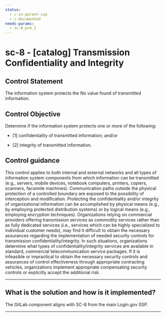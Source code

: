 ```yaml
---
status:
  - c-in-parent-ssp
  - c-documented
needs-params:
  - sc-8_prm_1
---
```


# sc-8 - \[catalog\] Transmission Confidentiality and Integrity

## Control Statement

The information system protects the No value found of transmitted information.

## Control Objective

Determine if the information system protects one or more of the following:

- \[1\] confidentiality of transmitted information; and/or

- \[2\] integrity of transmitted information.

## Control guidance

This control applies to both internal and external networks and all types of information system components from which information can be transmitted (e.g., servers, mobile devices, notebook computers, printers, copiers, scanners, facsimile machines). Communication paths outside the physical protection of a controlled boundary are exposed to the possibility of interception and modification. Protecting the confidentiality and/or integrity of organizational information can be accomplished by physical means (e.g., by employing protected distribution systems) or by logical means (e.g., employing encryption techniques). Organizations relying on commercial providers offering transmission services as commodity services rather than as fully dedicated services (i.e., services which can be highly specialized to individual customer needs), may find it difficult to obtain the necessary assurances regarding the implementation of needed security controls for transmission confidentiality/integrity. In such situations, organizations determine what types of confidentiality/integrity services are available in standard, commercial telecommunication service packages. If it is infeasible or impractical to obtain the necessary security controls and assurances of control effectiveness through appropriate contracting vehicles, organizations implement appropriate compensating security controls or explicitly accept the additional risk.

______________________________________________________________________

## What is the solution and how is it implemented?

The GitLab component aligns with SC-8 from the main Login.gov SSP.

______________________________________________________________________
